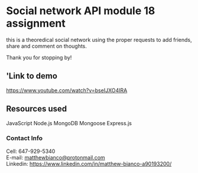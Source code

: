 # Social network API module 18 assignment

this is a theoredical social network using the proper requests to add friends, share and comment on thoughts. 

Thank you for stopping by!

## 'Link to demo 
https://www.youtube.com/watch?v=bseIJXO4IRA



## Resources used
JavaScript
Node.js
MongoDB
Mongoose
Express.js
### Contact Info

Cell: 647-929-5340 <br />
E-mail: matthewbianco@protonmail.com <br />
Linkedin: https://www.linkedin.com/in/matthew-bianco-a90193200/ <br />